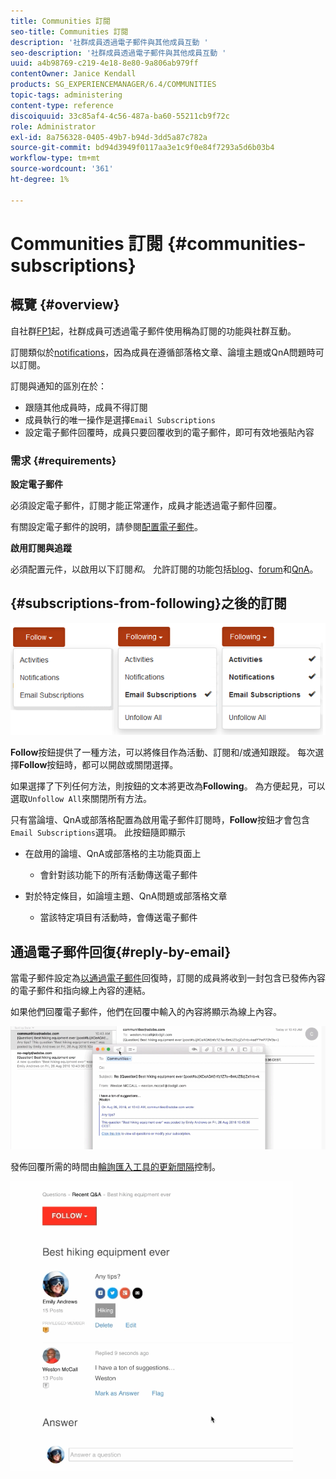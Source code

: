 ```yaml
---
title: Communities 訂閱
seo-title: Communities 訂閱
description: '社群成員透過電子郵件與其他成員互動 '
seo-description: '社群成員透過電子郵件與其他成員互動 '
uuid: a4b98769-c219-4e18-8e80-9a806ab979ff
contentOwner: Janice Kendall
products: SG_EXPERIENCEMANAGER/6.4/COMMUNITIES
topic-tags: administering
content-type: reference
discoiquuid: 33c85af4-4c56-487a-ba60-55211cb9f72c
role: Administrator
exl-id: 8a756328-0405-49b7-b94d-3dd5a87c782a
source-git-commit: bd94d3949f0117aa3e1c9f0e84f7293a5d6b03b4
workflow-type: tm+mt
source-wordcount: '361'
ht-degree: 1%

---
```


# Communities 訂閱 {#communities-subscriptions}

## 概覽 {#overview}

自社群[FP1](deploy-communities.md#latestfeaturepack)起，社群成員可透過電子郵件使用稱為訂閱的功能與社群互動。

訂閱類似於[notifications](notifications.md)，因為成員在遵循部落格文章、論壇主題或QnA問題時可以訂閱。

訂閱與通知的區別在於：

* 跟隨其他成員時，成員不得訂閱
* 成員執行的唯一操作是選擇`Email Subscriptions`
* 設定電子郵件回覆時，成員只要回覆收到的電子郵件，即可有效地張貼內容

### 需求 {#requirements}

**設定電子郵件**

必須設定電子郵件，訂閱才能正常運作，成員才能透過電子郵件回覆。

有關設定電子郵件的說明，請參閱[配置電子郵件](email.md)。

**啟用訂閱與追蹤**

必須配置元件，以啟用以下訂閱&#x200B;*和*。 允許訂閱的功能包括[blog](blog-feature.md)、[forum](forum.md)和[QnA](working-with-qna.md)。

## {#subscriptions-from-following}之後的訂閱

![chlimage_1-5](assets/chlimage_1-5.png)

**Follow**&#x200B;按鈕提供了一種方法，可以將條目作為活動、訂閱和/或通知跟蹤。 每次選擇&#x200B;**Follow**&#x200B;按鈕時，都可以開啟或關閉選擇。

如果選擇了下列任何方法，則按鈕的文本將更改為&#x200B;**Following**。 為方便起見，可以選取`Unfollow All`來關閉所有方法。

只有當論壇、QnA或部落格配置為啟用電子郵件訂閱時，**Follow**&#x200B;按鈕才會包含`Email Subscriptions`選項。 此按鈕隨即顯示

* 在啟用的論壇、QnA或部落格的主功能頁面上

   * 會針對該功能下的所有活動傳送電子郵件

* 對於特定條目，如論壇主題、QnA問題或部落格文章

   * 當該特定項目有活動時，會傳送電子郵件

## 通過電子郵件回復{#reply-by-email}

當電子郵件設定為[以通過電子郵件](email.md#configure-polling-importer)回復時，訂閱的成員將收到一封包含已發佈內容的電子郵件和指向線上內容的連結。

如果他們回覆電子郵件，他們在回覆中輸入的內容將顯示為線上內容。

![chlimage_1-6](assets/chlimage_1-6.png)

發佈回覆所需的時間由[輪詢匯入工具的更新間隔](email.md#configure-polling-importer)控制。

![chlimage_1-7](assets/chlimage_1-7.png)
